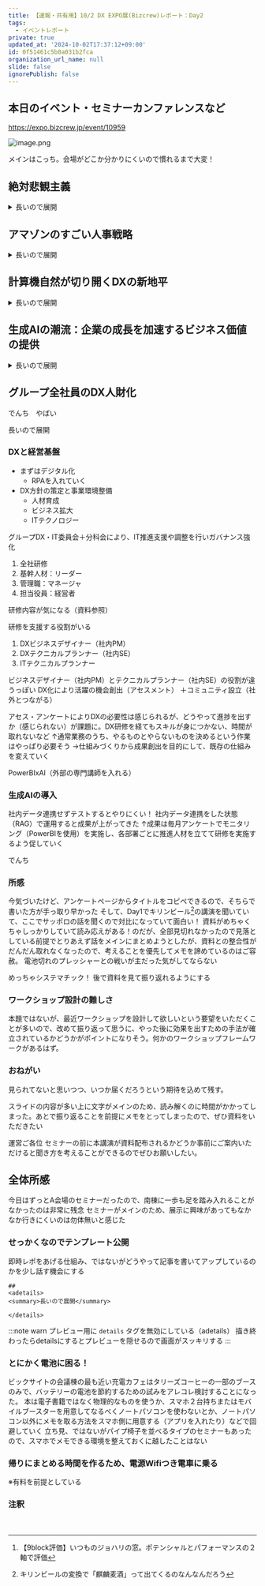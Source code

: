 ```yaml
---
title: 【速報・共有用】10/2 DX EXPO展(Bizcrew)レポート：Day2
tags:
  - イベントレポート
private: true
updated_at: '2024-10-02T17:37:12+09:00'
id: 0f51461c5b0a031b2fca
organization_url_name: null
slide: false
ignorePublish: false
---
```


## 本日のイベント・セミナーカンファレンスなど
https://expo.bizcrew.jp/event/10959

![image.png](https://qiita-image-store.s3.ap-northeast-1.amazonaws.com/0/122800/90cdee55-84af-9b12-5edf-976a5adf8e03.png)

メインはこっち。会場がどこか分かりにくいので慣れるまで大変！

## 絶対悲観主義
<details>
<summary>長いので展開</summary>
タイトルが既に面白い。なんか嫌なことあったのかな？と思うぐらいに
↑気性と気質の問題に向き合おう、という話。DXかどうかは個々の判断に委ねられる、とのこと

「人はそう簡単に変わらないよ」

### ないものを受け入れる
「やりたいことはもう実現した」

- 根性
- 闘争心
- 志・野心
- スケール
- 能力
- マイ辞書に「可能」の文字（ナポレオンの対極）

フツーにダメな人じゃん

ではなく、

- 競争が苦手
- スポーツが嫌いで、音楽が好き
  - （よく分からないのだが、ランキングのように人と競う仕組みが成熟していなかった時代？）

### 余裕綽々感を出す
出力8割作戦＝全力を出さない

- メリット
  - 疲れない
  - フィット
  - 言い訳
- デメリット
  - 成果が出ない

### うまくやろうとするのが間違いなのでは？
絶対悲観主義（出力8割作戦を拡大）を業務的に、学術的に考える

#### 趣味と仕事の違いを考える
「お客」の存在。お客はコントロールできないが、事前の構えとして哲学を持つべき
条件・状況によって変わるものは哲学ではない。

:::note warn
悲観主義とは、根拠のない楽観主義
:::

:::note
絶対悲観主義とは、どのような条件・状況でも思い通りにならないことを前提とした振る舞い
:::

「うまくやろう」「成功しなければ」という思い込みを捨てよう。
グリット・レジリエンスによる意志強制は効果を生まないどころか、悪循環に陥ることも。

思い込み（先入観）からの脱却を目指す！

### 真面目に、絶対悲観主義の効用を考える
自分に対して甘い人ほど絶対悲観主義は有効。人に甘く、自分にもっと甘く。

- 実装が簡易かつシンプル（徹底的に悲観する）
- リスク耐性がつく（失敗すると思ってやる。プライドを捨てる）
  - 失敗を回避することを考えるが、失敗を受け入れる姿勢を作るべき
  - 失敗を避けようとして失敗して凹む、グリット・レジリエンスへ（悪循環のはじまり）
- 仕事が早くなる
  - 重要な仕事＝失敗できないものは後回しになりがち
  - 「どうせ失敗するだろうなので、とりあえずやってみよう」に考えが変わる
- 謙虚に見える
- 「成功体験の復讐」を回避できる
  - 上手くいくと、失敗した時のぶり返しが厳しい（プロスポーツ
  - 成功しない
  - 成功の定義もしない
- 自分に固有の能力・才能があることに気づく（10年かかるつもりで）

### 絶対悲観主義のジョハリの窓（感情の振れ幅）
|  |  | 事前の期待 |<  |
| --- | --- | --- | --- |
|     |     | うまくいかない | うまくいく |
| 事後の結果 | うまくいく | 大・望外の喜び | 中・いいね！<br>（ただし想定内） |
| ^ | うまくいかない | 小・想定内（缶コーヒーのボス的な「いいね〜」） | 大・最悪 |

（？は解説なし）

:::note
「負け方が上手くなる」という経験値
:::

### インセンティブ（誘因）とドライブ（動因）
インセンティブは一時的、当たれば続くが外れればやめる
ドライブは長期的、後述。
ドライブ＝努力の娯楽化（好きだからやる）と上手くなっていく＝余人をもって代え難い（結果）

### 所感
居酒屋のノリをそのまま持ってきたような話題展開なので話の着地点は見えにくいけど、話し方やアプローチが面白い。笑いが起こるという意味で面白い
真面目な話をしているところにエピソードを入れたり笑いを促したりしつつ、内容はガチ。
発表の仕方（テクニック。技術的なものではない）を学ばせていただいた！
そもそも、スライドの内容と話している内容が一致しない

全部聞いて、これはDXではないけど「DXなんてうまくいかないよ」と思いながらやる事の意味や重要性を学べた事に価値を感じた。

</details>

## アマゾンのすごい人事戦略
<details>
<summary>長いので展開</summary>

### アマゾンの話
（我々にとっては既知なので省略）
ただの本屋が全ての商品を扱うように

### アマゾンのビジネスモデル
1. 品揃えを充実させ顧客満足度を高め、来店者数を増やして売り手の数を増やすサイクルを成長
1. 成長が起こると低コスト・低価格が実現していく

ジェフ・ベゾスのループ図

https://logmi.jp/business/articles/330664

### ビジネスモデルと、支える構造
1. 顧客満足度
1. 戦略（ビジネスモデル。先述の通り）
1. 戦略を実行する仕組み
1. 仕組みを運用する人財

をピラミッドとして捉える

- 上２つは変わらないもの（ミッション）
- 下２つは変わるもの
- この２つをつなぐもの＝リーダーシップ理念

人事を語る上で、リーダーシップ理念＝OLPを成立する

:::note warn
OLP（＝Our Leadership Principle）
リーダーシップ理念。本項のメインになるため、今だけ覚えて欲しい
:::

https://www.aboutamazon.jp/about-us/leadership-principles

- リーダーが持つべき理念・14ヶ条
- コアバリューを発展させる形で策定
- その後、2ヶ条が追加（これが変化）

### 採用システム
中途採用がメイン。OLPに沿って確認する

1. 直属の上司になる人：スキルチェック
1. キックオフミーティング（バーレイザー：業務チーム外のAmazonのフィット感を確認する専任・OLPの確認。大きな決裁権を持つ）
1. キックオフメンバー：OLPチェックとフィードバック
1. 採用決定会議：

### 評価システム
年次の1on1を実施し、最終評価を出す。

- 目標設定
  - 定量的
  - OLPベースでの成長目標
- 中間評価
  - OLP・9block評価[^9block評価]
- 振り返り
  - 自己・上司・部下・同僚(360度評価）
  - 良い点も改善点も理由と事実を書く
- 部門/全社調整
  - 甘くつけてる、辛くつけているを精査する

[^9block評価]: 【9block評価】いつものジョハリの窓。ポテンシャルとパフォーマンスの２軸で評価

### 個人の評価
smartゴールを採用

- Specific
- Measurable
- Achievable
- Relevant
- Time Sensitive

定量と定性(OLP)で考える。特にOLPはstarで評価（定量もstarだけど）

- Situation
- Task
- Action
- Result

### 所感
機材トラブルでスライドが見えない！けど話は展開されていく
聞き取りやすいのいいね！

大企業ならではの人事制度、といった印象
スモールスタートにやって大きなものを考えるときにこの辺りを参考にすれば良さそうで、すぐに活用は難しそうだ。
特に後半の定量・定性の話とOLPの部分が抽象度が高かったためイメージができていないのが気になる

</details>

## 計算機自然が切り開くDXの新地平
<details>
<summary>長いので展開</summary>

DX推進は付加価値をどれだけつけられるか、かな。
既にAIの学習量は人間を超えているが、それでも人間は「AIは使えない」という瞬間がある。

AIを活用したりPoCするだけなら爆速、資本投入に課題あり。
やっても採算が取れるか、受け入れられるかなど。

### 消費者の権利の特典
AIの法整備の必要がある。著作権問題と同じものが起こる

- 権利：修理・改造・利用
- AIのアクセス権

https://jp.ifixit.com/Right-to-Repair

Yoasobiを作る

https://www.udio.com/

学習させまくればできる（できそう）

https://ja.wikipedia.org/wiki/%E3%83%9B%E3%83%93%E3%82%A4%E3%82%B9%E3%83%88%E3%81%9F%E3%81%A1%E3%81%B8%E3%81%AE%E5%85%AC%E9%96%8B%E7%8A%B6

ソースコードの著作権はあってないようなもの？

### ソースコードではないものでシステムを組み上げる時代になる？
AIを介せば、やりたい要件だけ飲ませれば出来るようになるはず
3Dガウシアンスプラッティング？

### データの重要性とデータの権利
AI目線でいえば、学習済みのデータは既に終わったもの。ただし、データの内容はともかくデータの権利の価値は残る

### AIが入ったら専門家は不要か
否。エンジニアとして雇われた人はAIを使ってエンジニアリングするが、非エンジニア職で雇われた人はAIを使ってエンジニアリングはしない。

### これからAIをどのように使われていくか？
今現在、業務上で困難な課題を抱えている部分に対してリーチしていく。新しいものを生み出していくのは少数

### 所感
列作るほど人気なイベントらしい、前イベント終了時には列形成していて、本イベント参加に滑り込みで入ったら席が選べないぐらいだった。

話題が（私の感覚で）脈絡なくアレコレ飛ぶのでまとめるのに非常に苦労した。
途中からまとめるのを諦めて傾聴したので内容はスッカスカだが、視点の気づきはあった。のだが、うまく言語化できない…。
なお、本セッションについては内容を全く理解していないため、加筆も修正もできない。

</details>

## 生成AIの潮流：企業の成長を加速するビジネス価値の提供
<details>
<summary>長いので展開</summary>

AIのテクノロジトレンドは現在ピーク期、これから幻滅期を経て安定期（運用されていく）になる

- 道具を使う
  - ベネッセ社：学習ドリルに赤ペンをつける業務。クライアントとは郵送でやり取り。文通的な
- 働き方を変える
  - 郵送ではなく、システム（インターネット）を介する
  - 社内施策として、SlackBotなどでサポートの自動化も
- 価値を作る
  - 人間がやることに速さをもたらすことで価値とする考え方
  - ユーザーにとっての価値とは？を考え直す

働き方ではないが、検索エンジンの改善（テキスト以外のインプットによる検索）でアプローチの仕方が広がっていくのも変化。
特に写真の撮り方・見せ方とか。AIによる補正で売り上げを高められる

### 日本企業の勝ち筋・成功ポイント
- ボトムアップアプローチ（現場主義）でAIを活用（AIを育てる）していくべき
- 既存のシステムへの投資が疎かになる？AIを入れるために改修すべき事項は？
- ベストプラクティスは目的を明確にする
  - どこからやるべきか？
    - 他社がやりそうなものは任せていい
    - 自社のコアバリューに集中すべき
- 協創活動（ベストプラクティスの共有）

### 宣伝
12/8にやるよ！
10/7までにエントリーよろしく！

https://events.nikkeibp.co.jp/event/2024/jgaia24/

### 所感
思いつきで列に並んでみたが、準備が大変だったようで開始5分前、実際に始まったのが時間後15分
4名登壇するし準備もあるよね、しょうがない。

ディスカッション的な話だとこれもしょうがない気がするが、登壇者間で内輪的な盛り上がりが見えてしまうので、これがいい面もあり、受け入れ難い面もあり、評価が難しいながら気になる点もあった。

スライドの細かいテクニックが感じられる。
今話している内容を目立たせて、次のテーマや前のテーマは非活性に見える。Qiita
スライドでも採用できるので、これは採用していこう。

</details>

## グループ全社員のDX人財化
でんち　やばい

<adetails>
<summary>長いので展開</summary>

### DXと経営基盤
- まずはデジタル化
  - RPAを入れていく
- DX方針の策定と事業環境整備
  - 人材育成
  - ビジネス拡大
  - ITテクノロジー

グループDX・IT委員会＋分科会により、IT推進支援や調整を行いガバナンス強化

1. 全社研修
1. 基幹人材：リーダー
1. 管理職：マネージャ
1. 担当役員：経営者

研修内容が気になる（資料参照）

研修を支援する役割がいる

1. DXビジネスデザイナー（社内PM）
1. DXテクニカルプランナー（社内SE）
1. ITテクニカルプランナー

ビジネスデザイナー（社内PM）とテクニカルプランナー（社内SE）の役割が違うっぽい
DX化により活躍の機会創出（アセスメント）
＋コミュニティ設立（社外とつながる）

アセス・アンケートによりDXの必要性は感じられるが、どうやって進捗を出すか（感じられない）が課題に。DX研修を経てもスキルが身につかない、時間が取れないなど
↑通常業務のうち、やるものとやらないものを決めるという作業はやっぱり必要そう
→仕組みづくりから成果創出を目的にして、既存の仕組みを変えていく

PowerBIxAI（外部の専門講師を入れる）

### 生成AIの導入
社内データ連携せずテストするとやりにくい！
社内データ連携をした状態（RAG）で運用すると成果が上がってきた
↑成果は毎月アンケートでモニタリング（PowerBIを使用）を実施し、各部署ごとに推進人材を立てて研修を実施するよう促していく

でんち

### 所感
今気づいたけど、アンケートページからタイトルをコピペできるので、そちらで書いた方が手っ取り早かった
そして、Day1でキリンビール[^キリンビール]の講演を聞いていて、ここでサッポロの話を聞くので対比になっていて面白い！
資料がめちゃくちゃしっかりしていて読み応えがある！のだが、全部見切れなかったので見落としている前提でとりあえず話をメインにまとめようとしたが、資料との整合性がだんだん取れなくなったので、考えることを優先してメモを諦めているのはご容赦。
電池切れのプレッシャーとの戦いが主だった気がしてならない

めっちゃシステマチック！
後で資料を見て振り返れるようにする

[^キリンビール]: キリンビールの変換で「麒麟麦酒」って出てくるのなんなんだろう

### ワークショップ設計の難しさ
本題ではないが、最近ワークショップを設計して欲しいという要望をいただくことが多いので、改めて振り返って思うに、やった後に効果を出すための手法が確立されているかどうかがポイントになりそう。何かのワークショップフレームワークがあるはず。

### おねがい
見られてないと思いつつ、いつか届くだろうという期待を込めて残す。

スライドの内容が多い上に文字がメインのため、読み解くのに時間がかかってしまった。あとで振り返ることを前提にメモをとってしまったので、ぜひ資料をいただきたい

運営ご各位
セミナーの前に本講演が資料配布されるかどうか事前にご案内いただけると聞き方を考えることができるのでぜひお願いしたい。

</details>

## 全体所感
今日はずっとA会場のセミナーだったので、南棟に一歩も足を踏み入れることがなかったのは非常に残念
セミナーがメインのため、展示に興味があってもなかなか行きにくいのは勿体無いと感じた

### せっかくなのでテンプレート公開
即時レポをあげる仕組み、ではないがどうやって記事を書いてアップしているのかを少し話す機会にする

```
## 
<adetails>
<summary>長いので展開</summary>

</details>
```

:::note warn
プレビュー用に `details` タグを無効にしている（adetails）
描き終わったらdetailsにするとプレビューを隠せるので画面がスッキリする
:::

### とにかく電池に困る！
ビックサイトの会議棟の最も近い充電カフェはタリーズコーヒーの一部のブースのみで、バッテリーの電池を節約するための試みをアレコレ検討することになった。
本は電子書籍ではなく物理的なものを使うか、スマホ２台持ちまたはモバイルブースターを用意してなるべくノートパソコンを使わないとか、ノートパソコン以外にメモを取る方法をスマホ側に用意する（アプリを入れたり）などで回避していく
立ち見、ではないがパイプ椅子を並べるタイプのセミナーもあったので、スマホでメモできる環境を整えておくに越したことはない

### 帰りにまとめる時間を作るため、電源Wifiつき電車に乗る
※有料を前提としている

### 注釈
　

